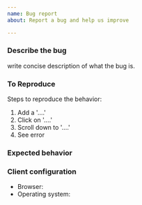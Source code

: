 ```yaml
---
name: Bug report
about: Report a bug and help us improve

---
```


### Describe the bug

write concise description of what the bug is.

### To Reproduce
<!-- if Applicable add screenshots -->

Steps to reproduce the behavior:
1. Add a '....'
1. Click on '....'
2. Scroll down to '....'
3. See error

### Expected behavior




### Client configuration

- Browser:
- Operating system:

<!-- Love openemr? Please consider supporting our collective:
👉  https://opencollective.com/openemr/donate -->


